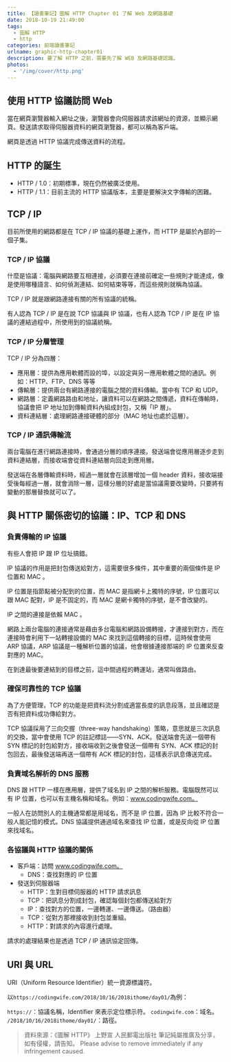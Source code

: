 ```yaml
---
title: 【讀書筆記】圖解 HTTP Chapter 01 了解 Web 及網路基礎
date: 2018-10-19 21:49:00
tags:
  - 圖解 HTTP
  - http
categories: 前端讀書筆記
urlname: graphic-http-chapter01
description: 要了解 HTTP 之前，需要先了解 WEB 及網路基礎認識。
photos:
  - '/img/cover/http.png'
---
```


<!--more-->

## 使用 HTTP 協議訪問 Web

當在網頁瀏覽器輸入網址之後，瀏覽器會向伺服器請求該網址的資源，並顯示網頁。發送請求取得伺服器資料的網頁瀏覽器，都可以稱為客戶端。

網頁是透過 HTTP 協議完成傳送資料的流程。

## HTTP 的誕生

- HTTP / 1.0：初期標準，現在仍然被廣泛使用。
- HTTP / 1.1：目前主流的 HTTP 協議版本，主要是要解決文字傳輸的困難。

## TCP / IP

目前所使用的網路都是在 TCP / IP 協議的基礎上運作，而 HTTP 是屬於內部的一個子集。

### TCP / IP 協議

什麼是協議：電腦與網路要互相連接，必須要在連接前確定一些規則才能達成，像是使用哪種語言、如何偵測連結、如何結束等等，而這些規則就稱為協議。

TCP / IP 就是跟網路連接有關的所有協議的統稱。

有人認為 TCP / IP 是在說 TCP 協議與 IP 協議，也有人認為 TCP / IP 是在 IP 協議的連結過程中，所使用到的協議統稱。

### TCP / IP 分層管理

TCP / IP 分為四層：

- 應用層：提供為應用軟體而設的埠，以設定與另一應用軟體之間的通訊。例如：HTTP、FTP、DNS 等等
- 傳輸層：提供兩台有網路連接的電腦之間的資料傳輸。當中有 TCP 和 UDP。
- 網路層：定義網路路由和地址，讓資料可以在網路之間傳遞，資料在傳輸時，協議會把 IP 地址加到傳輸資料內組成封包，又稱「IP 層」。
- 資料連結層：處理網路連接硬體的部分（MAC 地址也處於這層）。

### TCP / IP 通訊傳輸流

兩台電腦在進行網路連接時，會通過分層的順序連接。發送端會從應用層逐步走到資料連結層，而接收端會從資料連結層向回走到應用層。

發送端在各層傳輸資料時，經過一層就會在該層增加一個 header 資料，接收端接受後每經過一層，就會消除一層，這樣分層的好處是當協議需要改變時，只要將有變動的那層替換就可以了。

## 與 HTTP 關係密切的協議：IP、TCP 和 DNS

### 負責傳輸的 IP 協議

有些人會把 IP 跟 IP 位址搞錯。

IP 協議的作用是把封包傳送給對方，這需要很多條件，其中重要的兩個條件是 IP 位置和 MAC 。

IP 位置是指節點被分配到的位置，而 MAC 是指網卡上獨特的序號，IP 位置可以跟 MAC 配對，IP 是不固定的，而 MAC 是網卡獨特的序號，是不會改變的。

IP 之間的連接是依賴 MAC 。

網路上兩台電腦的連接通常是藉由多台電腦和網路設備轉接，才連接到對方，而在連接時會利用下一站轉接設備的 MAC 來找到這個轉接的目標，這時候會使用 ARP 協議，ARP 協議是一種解析位置的協議，他會根據連接那端的 IP 位置來反查對應的 MAC。

在到達最後要連結到的目標之前，這中間過程的轉運站，通常叫做路由。

### 確保可靠性的 TCP 協議

為了方便管理，TCP 的功能是把資料流分割成適當長度的訊息段落，並且確認是否有把資料成功傳給對方。

TCP 協議採用了三向交握（three-way handshaking）策略，意思就是三次訊息的交換，當中會使用 TCP 的註記標誌——SYN、ACK。發送端會先送一個帶有 SYN 標記的封包給對方，接收端收到之後會發送一個帶有 SYN、ACK 標記的封包回去，最後發送端再送一個帶有 ACK 標記的封包，這樣表示訊息傳送完成。

### 負責域名解析的 DNS 服務

DNS 跟 HTTP 一樣在應用層，提供了域名到 IP 之間的解析服務。電腦既然可以有 IP 位置，也可以有主機名稱和域名。例如：www.codingwife.com。

一般人在訪問別人的主機通常都是用域名，而不是 IP 位置，因為 IP 比較不符合一般人能記憶的模式。DNS 協議提供通過域名來查找 IP 位置，或是反向從 IP 位置來找域名。

### 各協議與 HTTP 協議的關係

- 客戶端：訪問 www.codingwife.com。
  - DNS：查找對應的 IP 位置
- 發送到伺服器端
  - HTTP：生對目標伺服器的 HTTP 請求訊息
  - TCP：把訊息分割成封包，確認每個封包都傳送給對方
  - IP：查找對方的位置，一邊轉運、一邊傳送。（路由器）
  - TCP：從對方那裡接收到封包並重組。
  - HTTP：對請求的內容進行處理。

請求的處理結果也是透過 TCP / IP 通訊協定回傳。

## URI 與 URL

URI（Uniform Resource Identifier）統一資源標識符。

以`https://codingwife.com/2018/10/16/2018ithome/day01/`為例：

`https://`：協議名稱，Identifier 來表示定位標示符。
`codingwife.com`：域名。
`/2018/10/16/2018ithome/day01/`：路徑。

> 資料來源：《圖解 HTTP》 上野宣 人民郵電出版社
> 筆記純屬推廣及分享，如有侵權，請告知。
> Please advise to remove immediately if any infringement caused.
